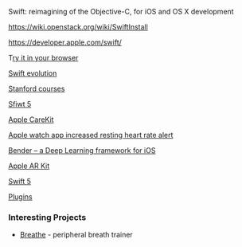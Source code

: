 Swift: reimagining of the Objective-C, for iOS and OS X development

https://wiki.openstack.org/wiki/SwiftInstall

https://developer.apple.com/swift/

T[ry it in your browser](http://www.runswiftlang.com/)

[Swift evolution](https://apple.github.io/swift-evolution/)

[Stanford courses](https://youtu.be/HitSIzPM_6E)

[Sfiwt 5](https://lists.swift.org/pipermail/swift-evolution/Week-of-Mon-20170807/038645.html)


[Apple CareKit](https://github.com/carekit-apple/CareKit/blob/master/CONTRIBUTING.md)

[Apple watch app increased resting heart rate alert](https://github.com/unrelatedlabs/infection-alert)

[Bender – a Deep Learning framework for iOS](https://github.com/xmartlabs/Bender)


[Apple AR Kit](https://developer.apple.com/arkit/)

[Swift 5](https://swift.org/blog/5-0-release-process/)

[Plugins](https://www.swiftbysundell.com/articles/making-swift-code-extensible-through-plugins/)

### Interesting Projects

+ [Breathe](https://github.com/filipeisho/breathe/) - peripheral breath trainer

